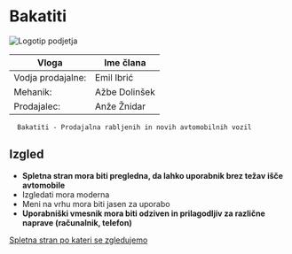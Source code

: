 # Bakatiti
![Logotip podjetja](https://github.com/user-attachments/assets/c6c71bf6-5157-456c-b980-a3884c5593a5)

| Vloga  | Ime člana |
| ------------- | ------------- |
| Vodja prodajalne: | Emil Ibrić  |
| Mehanik:  | Ažbe Dolinšek  |
| Prodajalec:  | Anže Žnidar  |
  
```
  Bakatiti - Prodajalna rabljenih in novih avtomobilnih vozil
```

## Izgled
- **Spletna stran mora biti pregledna, da lahko uporabnik brez težav išče avtomobile**
- Izgledati mora moderna
- Meni na vrhu mora biti jasen za uporabo
- **Uporabniški vmesnik mora biti odziven in prilagodljiv za različne naprave (računalnik, telefon)**

[Spletna stran po kateri se zgledujemo](https://www.mobile.de/)